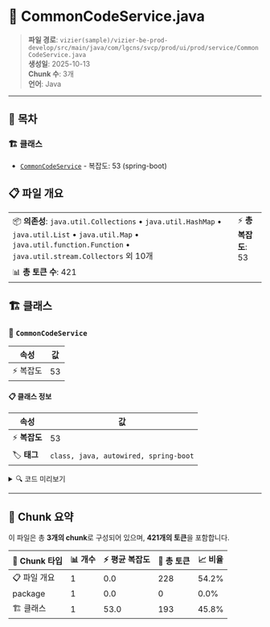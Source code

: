 # 📄 CommonCodeService.java

> **파일 경로**: `vizier(sample)/vizier-be-prod-develop/src/main/java/com/lgcns/svcp/prod/ui/prod/service/CommonCodeService.java`  
> **생성일**: 2025-10-13  
> **Chunk 수**: 3개  
> **언어**: Java
---

## 📑 목차

### 🏗️ 클래스
- [`CommonCodeService`](#class-commoncodeservice) - 복잡도: 53 (spring-boot)

## 📋 파일 개요

| | |
|--|--|
| 📦 **의존성**: `java.util.Collections` • `java.util.HashMap` • `java.util.List` • `java.util.Map` • `java.util.function.Function` • `java.util.stream.Collectors` 외 10개 | ⚡ **총 복잡도**: 53 |
| 📊 **총 토큰 수**: 421 |  |



## 🏗️ 클래스

### <a id="class-commoncodeservice"></a>🎯 `CommonCodeService`

| 속성 | 값 |
|------|----|
| ⚡ 복잡도 | 53 |



#### 📋 클래스 정보

| 속성 | 값 |
|------|----|
| ⚡ **복잡도** | 53 || 📍 **라인 범위** | 23-23 |
| 🏷️ **태그** | `class, java, autowired, spring-boot` || 🏗️ **프레임워크** | `spring-boot` |

<details>
<summary>🔍 코드 미리보기</summary>

```java
public class CommonCodeService {

	private static final String ITEM_CODE = "itemCode";
	private static final String PROPERTIES = "properties";

	@Autowired
	private CommonDao commonDao;

	public Attribute getGeneralCommonCodeDescription(String codeType, String codeValue) {
		RequestCommonCodeDto request = new RequestCommonCodeDto();
		request.setColumnName(codeType); request.setColumnValue(codeValue);
		
        String description = commonDao.select("UI.getGeneralCommonCodeDescription", request);
      
        return new Attribute(codeValue, description);
    }
	
	public String getAdditionalCommonCodeDescription(String attrUuid, String prodUuid) {
		RequestCommonCodeDto request = new RequestCommonCodeDto();
		request.setAttrUuid(attrUuid); request.setProdUuid(prodUuid);
        String des...
```

**Chunk 정보**
- 🆔 **ID**: `5d712d5eb100`
- 📍 **라인**: 23-23
- 📊 **토큰**: 193
- 🏷️ **태그**: `class, java, autowired, spring-boot`

</details>

---





## 🧩 Chunk 요약

이 파일은 총 **3개의 chunk**로 구성되어 있으며, **421개의 토큰**을 포함합니다.

| 🧩 Chunk 타입 | 📊 개수 | ⚡ 평균 복잡도 | 📝 총 토큰 | 📈 비율 |
|---------------|--------|-------------|----------|--------|
| 📋 파일 개요 | 1 | 0.0 | 228 | 54.2% |
| package | 1 | 0.0 | 0 | 0.0% |
| 🏗️ 클래스 | 1 | 53.0 | 193 | 45.8% |

